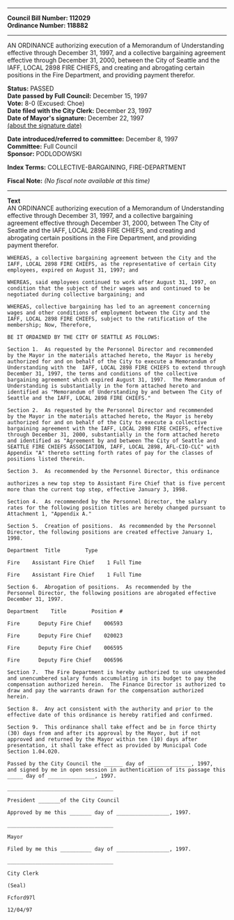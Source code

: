 * * * * *  
  
**Council Bill Number: [](#h0)[](#h2)112029**   
**Ordinance Number: 118882**  
  
* * * * *  
  
AN ORDINANCE authorizing execution of a Memorandum of Understanding effective through December 31, 1997, and a collective bargaining agreement effective through December 31, 2000, between the City of Seattle and the IAFF, LOCAL 2898 FIRE CHIEFS, and creating and abrogating certain positions in the Fire Department, and providing payment therefor.  
  
**Status:** PASSED   
**Date passed by Full Council:** December 15, 1997   
**Vote:** 8-0 (Excused: Choe)   
**Date filed with the City Clerk:** December 23, 1997   
**Date of Mayor's signature:** December 22, 1997   
[(about the signature date)](/~public/approvaldate.htm)   
  
  
**Date introduced/referred to committee:** December 8, 1997   
**Committee:** Full Council   
**Sponsor:** PODLODOWSKI   
  
**Index Terms:** COLLECTIVE-BARGAINING, FIRE-DEPARTMENT  
  
**Fiscal Note:** *(No fiscal note available at this time)*  
  
* * * * *  
  
**Text**  
    AN ORDINANCE authorizing execution of a Memorandum of Understanding  
    effective through December 31, 1997, and a collective bargaining  
    agreement effective through December 31, 2000, between The City of  
    Seattle and the IAFF, LOCAL 2898 FIRE CHIEFS, and creating and  
    abrogating certain positions in the Fire Department, and providing  
    payment therefor.  
  
    WHEREAS, a collective bargaining agreement between the City and the  
    IAFF, LOCAL 2898 FIRE CHIEFS, as the representative of certain City  
    employees, expired on August 31, 1997; and  
  
    WHEREAS, said employees continued to work after August 31, 1997, on  
    condition that the subject of their wages was and continued to be  
    negotiated during collective bargaining; and  
  
    WHEREAS, collective bargaining has led to an agreement concerning  
    wages and other conditions of employment between the City and the  
    IAFF, LOCAL 2898 FIRE CHIEFS, subject to the ratification of the  
    membership; Now, Therefore,  
  
    BE IT ORDAINED BY THE CITY OF SEATTLE AS FOLLOWS:  
  
    Section 1.  As requested by the Personnel Director and recommended  
    by the Mayor in the materials attached hereto, the Mayor is hereby  
    authorized for and on behalf of the City to execute a Memorandum of  
    Understanding with the  IAFF, LOCAL 2898 FIRE CHIEFS to extend through  
    December 31, 1997, the terms and conditions of the collective  
    bargaining agreement which expired August 31, 1997.  The Memorandum of  
    Understanding is substantially in the form attached hereto and  
    identified as "Memorandum of Understanding by and between The City of  
    Seattle and the IAFF, LOCAL 2898 FIRE CHIEFS."  
  
    Section 2.  As requested by the Personnel Director and recommended  
    by the Mayor in the materials attached hereto, the Mayor is hereby  
    authorized for and on behalf of the City to execute a collective  
    bargaining agreement with the IAFF, LOCAL 2898 FIRE CHIEFS, effective  
    through December 31, 2000, substantially in the form attached hereto  
    and identified as "Agreement by and between The City of Seattle and  
    SEATTLE FIRE CHIEFS ASSOCIATION, IAFF, LOCAL 2898, AFL-CIO-CLC" with  
    Appendix "A" thereto setting forth rates of pay for the classes of  
    positions listed therein.  
  
    Section 3.  As recommended by the Personnel Director, this ordinance  
  
    authorizes a new top step to Assistant Fire Chief that is five percent  
    more than the current top step, effective January 3, 1998.  
  
    Section 4.  As recommended by the Personnel Director, the salary  
    rates for the following position titles are hereby changed pursuant to  
    Attachment 1, "Appendix A."  
  
    Section 5.  Creation of positions.  As recommended by the Personnel  
    Director, the following positions are created effective January 1,  
    1998.  
  
    Department  Title        Type  
  
    Fire    Assistant Fire Chief    1 Full Time  
  
    Fire    Assistant Fire Chief    1 Full Time  
  
    Section 6.  Abrogation of positions.  As recommended by the  
    Personnel Director, the following positions are abrogated effective  
    December 31, 1997.  
  
    Department    Title        Position #  
  
    Fire      Deputy Fire Chief    006593  
  
    Fire      Deputy Fire Chief    020023  
  
    Fire      Deputy Fire Chief    006595  
  
    Fire      Deputy Fire Chief    006596  
  
    Section 7.  The Fire Department is hereby authorized to use unexpended  
    and unencumbered salary funds accumulating in its budget to pay the  
    compensation authorized herein.  The Finance Director is authorized to  
    draw and pay the warrants drawn for the compensation authorized  
    herein.  
  
    Section 8.  Any act consistent with the authority and prior to the  
    effective date of this ordinance is hereby ratified and confirmed.  
  
    Section 9.  This ordinance shall take effect and be in force thirty  
    (30) days from and after its approval by the Mayor, but if not  
    approved and returned by the Mayor within ten (10) days after  
    presentation, it shall take effect as provided by Municipal Code  
    Section 1.04.020.  
  
    Passed by the City Council the ______ day of ______________, 1997,  
    and signed by me in open session in authentication of its passage this  
    _____ day of _______________, 1997.  
  
    __________________________________  
  
    President _______of the City Council  
  
    Approved by me this _______ day of _________________, 1997.  
  
    __________________________________  
  
    Mayor  
  
    Filed by me this __________ day of _________________, 1997.  
  
    __________________________________  
  
    City Clerk  
  
    (Seal)  
  
    Fcford97l  
  
    12/04/97  
